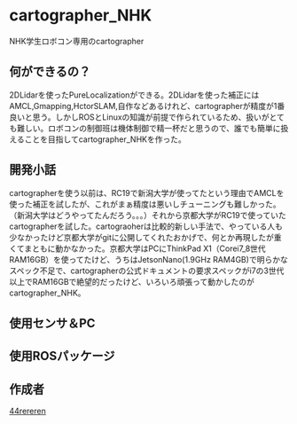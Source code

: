 cartographer_NHK
====

NHK学生ロボコン専用のcartographer

## 何ができるの？

2DLidarを使ったPureLocalizationができる。2DLidarを使った補正にはAMCL,Gmapping,HctorSLAM,自作などあるけれど、cartographerが精度が1番良いと思う。しかしROSとLinuxの知識が前提で作られているため、扱いがとても難しい。ロボコンの制御班は機体制御で精一杯だと思うので、誰でも簡単に扱えることを目指してcartographer_NHKを作った。

## 開発小話

cartographerを使う以前は、RC19で新潟大学が使ってたという理由でAMCLを使った補正を試したが、これがまぁ精度は悪いしチューニングも難しかった。（新潟大学はどうやってたんだろう。。。）それから京都大学がRC19で使っていたcartographerを試した。cartograoherは比較的新しい手法で、やっている人も少なかったけど京都大学がgitに公開してくれたおかげで、何とか再現したが重くてまともに動かなかった。京都大学はPCにThinkPad X1（Corei7_8世代 RAM16GB）を使ってたけど、うちはJetsonNano(1.9GHz RAM4GB)で明らかなスペック不足で、cartographerの公式ドキュメントの要求スペックがi7の3世代以上でRAM16GBで絶望的だったけど、いろいろ頑張って動かしたのがcartographer_NHK。

## 使用センサ＆PC

## 使用ROSパッケージ

## 作成者

[44rereren](https://github.com/44rereren)
